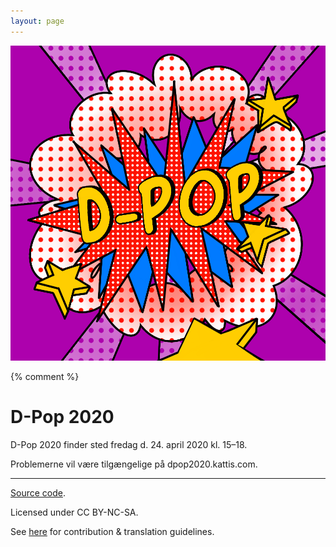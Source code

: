 ```yaml
---
layout: page
---
```


<img src="static/media/img/IMG_0843.PNG" alt="hi" class="inline"/>

{% comment %}

# D-Pop 2020

D-Pop 2020 finder sted fredag d. 24. april 2020 kl. 15–18.

Problemerne vil være tilgængelige på dpop2020.kattis.com.


---

<div class="small center">
<p><a href="https://github.com/d-pop/d-pop.github.io">Source code</a>.</p>
<p>Licensed under CC BY-NC-SA.</p>
<p>See <a href="/license">here</a> for contribution &amp; translation guidelines.</p>
</div>
